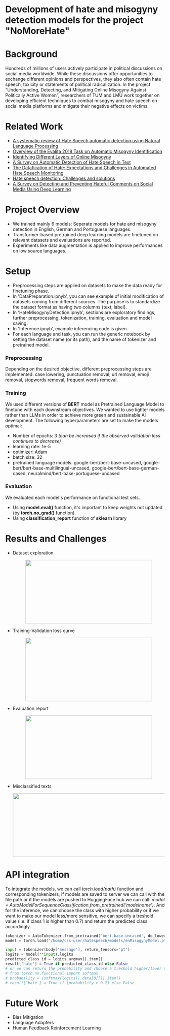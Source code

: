 # Development of hate and misogyny detection models for the project "NoMoreHate"

# Background

Hundreds of millions of users actively participate in political discussions on social media worldwide. While these discussions offer opportunities to exchange different opinions and perspectives, they also often contain hate speech, toxicity or statements of political radicalization. In the project “Understanding, Detecting, and Mitigating Online Misogyny Against Politically Active Women”,  researchers of TUM and LMU work together on developing efficient techniques to combat misogyny and hate speech on social media platforms and mitigate their negative effects on victims.

# Related Work

* [A systematic review of Hate Speech automatic detection using Natural Language Processing](https://arxiv.org/abs/2106.00742)
* [Overview of the Evalita 2018 Task on Automatic Misogyny Identification](https://ceur-ws.org/Vol-2263/paper009.pdf)
* [Identifying Different Layers of Online Misogyny](https://arxiv.org/abs/2212.00480)
* [A Survey on Automatic Detection of Hate Speech in Text](https://dl.acm.org/doi/10.1145/3232676)
* [The Datafication of Hate: Expectations and Challenges in Automated Hate Speech Monitoring](https://www.frontiersin.org/articles/10.3389/fdata.2020.00003/full)
* [Hate speech detection: Challenges and solutions](https://journals.plos.org/plosone/article?id=10.1371/journal.pone.0221152)
* [A Survey on Detecting and Preventing Hateful Comments on Social Media Using Deep Learning](https://link.springer.com/chapter/10.1007/978-981-19-3575-6_30)


# Project Overview

* We trained mainly 6 models: Seperate models for hate and misogyny detection in English, German and Portuguese languages.
* Transformer-based pretrained deep learning models are finetuned on relevant datasets and evaluations are reported.
* Experiments like data augmentation is applied to improve performances on low source languages.

# Setup

* Preprocessing steps are applied on datasets to make the data ready for finetuning phase.
* In 'DataPreparation.ipnyb', you can see example of initial modification of datasets coming from different sources. The purpose is to standardize the dataset format as having two columns {text, label}.
* In 'HateMisogynyDetection.ipnyb', sections are exploratory findings, further preprocessing, tokenization, training, evaluation and model saving.
* In 'Inference.ipnyb', example inferencing code is given.
* For each language and task, you can run the generic notebook by setting the dataset name (or its path), and the name of tokenizer and pretrained model.

### Preprocessing
Depending on the desired objective, different preprocessing steps are implemented: case lowering, punctuation removal, url removal, emoji removal, stopwords removal, frequent words removal. 
### Training
We used different versions of **BERT** model as Pretrained Language Model to finetune with each downstream objectives. We wanted to use lighter models rather than LLMs in order to achieve more green and sustainable AI development.
The following hyperparameters are set to make the models optimal:
* Number of epochs: 3 *(can be increased if the observed validation loss continues to decrease)*
* learning rate: 1e-5
* optimizer: Adam
* batch size: 32
* pretrained language models: google-bert/bert-base-uncased, google-bert/bert-base-multilingual-uncased, google-bert/bert-base-german-cased, neuralmind/bert-base-portuguese-uncased
### Evaluation
We evaluated each model's performance on functional test sets. 
* Using **model.eval()** function, it's important to keep weights not updated (by **torch.no_grad()** function).
* Using **classification_report** function of **sklearn** library

# Results and Challenges
* Dataset exploration
  <p align="center">
    <img width="400" height="200" src="https://github.com/hasanselimyagci/nomorehate/blob/main/hateEnglish.png">
  </p>

* Training-Validation loss curve
  <p align="center">
    <img width="400" height="200" src="https://github.com/hasanselimyagci/nomorehate/blob/main/hateEnTrainValid.png">
  </p>

* Evaluation report
  <p align="center">
    <img width="400" height="200" src="https://github.com/hasanselimyagci/nomorehate/blob/main/hateEnEval.png">
  </p>

* Misclassified texts
  <p align="center">
    <img width="800" height="200" src="https://github.com/hasanselimyagci/nomorehate/blob/main/misclassifiedHateEn.png">
  </p>

# API integration
To integrate the models, we can call *torch.load(path)* function and corresponding tokenizers, if models are saved to server we can call with the file path or if the models are pushed to HuggingFace hub we can call: *model = AutoModelForSequenceClassification.from_pretrained('modelname')*. And for the inference, we can choose the class with higher probability or if we want to make our model less/more sensitive, we can specify a treshold value (i.e. if class 1 is higher than 0.7) and return the predicted class accordingly.
```python
tokenizer = AutoTokenizer.from_pretrained('bert-base-uncased', do_lower_case=False)
model = torch.load('/home/css-user/hatespeech/models/enMisogynyModel.pt', map_location=torch.device('cpu'))

input = tokenizer(body['message'], return_tensors='pt')
logits = model(**input).logits
predicted_class_id = logits.argmax().item()
result['hate'] = True if predicted_class_id else False
# or we can return the probability and choose a treshold higher/lower than 0.5 for the predicted class
# from torch.nn.functional import softmax
# probability = (softmax(logits)).data[0][1].item()
# result['hate'] = True if (probability > 0.7) else False
```

# Future Work
* Bias Mitigation
* Language Adapters
* Human Feedback Reinforcement Learning
